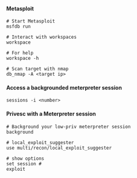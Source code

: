 #### Metasploit

```
# Start Metasploit
msfdb run

# Interact with workspaces
workspace

# For help
workspace -h

# Scan target with nmap
db_nmap -A <target ip>

```
#### Access a backgrounded meterpreter session
```
sessions -i <number>
```

#### Privesc with a Meterpreter session
```
# Background your low-priv meterpreter session
background

# local_exploit_suggester
use multi/recon/local_exploit_suggester

# show options
set session #
exploit
```
